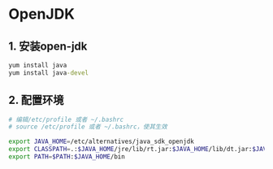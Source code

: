 # OpenJDK

## 1. 安装open-jdk

```cmd
yum install java
yum install java-devel
```

## 2. 配置环境

```bash
# 编辑/etc/profile 或者 ~/.bashrc
# source /etc/profile 或者 ~/.bashrc，使其生效

export JAVA_HOME=/etc/alternatives/java_sdk_openjdk
export CLASSPATH=.:$JAVA_HOME/jre/lib/rt.jar:$JAVA_HOME/lib/dt.jar:$JAVA_HOME/lib/tools.jar 
export PATH=$PATH:$JAVA_HOME/bin
```


